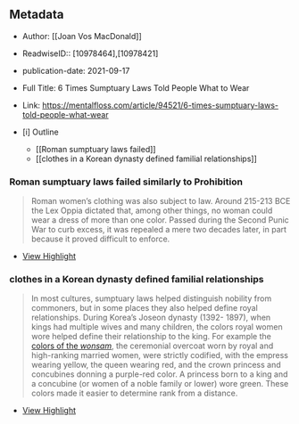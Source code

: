 ## Metadata
- Author: [[Joan Vos MacDonald]]
- ReadwiseID:: [10978464],[10978421]
- publication-date: 2021-09-17
- Full Title: 6 Times Sumptuary Laws Told People What to Wear
- Link: https://mentalfloss.com/article/94521/6-times-sumptuary-laws-told-people-what-wear

- [i] Outline 
	- [[Roman sumptuary laws failed]]
	- [[clothes in a Korean dynasty defined familial relationships]]

### Roman sumptuary laws failed similarly to Prohibition 

> Roman women’s clothing was also subject to law. Around 215-213 BCE the Lex Oppia dictated that, among other things, no woman could wear a dress of more than one color. Passed during the Second Punic War to curb excess, it was repealed a mere two decades later, in part because it proved difficult to enforce.


 * [View Highlight](https://read.readwise.io/read/01ffr3dxqbdwj156wx389fd3a8)

### clothes in a Korean dynasty defined familial relationships

> In most cultures, sumptuary laws helped distinguish nobility from commoners, but in some places they also helped define royal relationships. During Korea’s Joseon dynasty (1392- 1897), when kings had multiple wives and many children, the colors royal women wore helped define their relationship to the king. For example the [colors of the *wonsam*](http://www.lifeinkorea.com/culture/clothes/clothes.cfm?xURL=official), the ceremonial overcoat worn by royal and high-ranking married women, were strictly codified, with the empress wearing yellow, the queen wearing red, and the crown princess and concubines donning a purple-red color. A princess born to a king and a concubine (or women of a noble family or lower) wore green. These colors made it easier to determine rank from a distance.

 * [View Highlight](https://mentalfloss.com/article/94521/6-times-sumptuary-laws-told-people-what-wear?__readwiseLocation=0%2F20%2F3%2F1%2F1%2F3%2F1%2F1%2F3%2F19%2F1%2F50%3A1%2C2%2F20%2F3%2F1%2F1%2F3%2F1%2F1%2F3%2F19%2F1%2F50%3A372#:~:text=In%20most%20cultures%2C%20sumptuary%20laws%2Cdetermine%20rank%20from%20a%20distance.)

